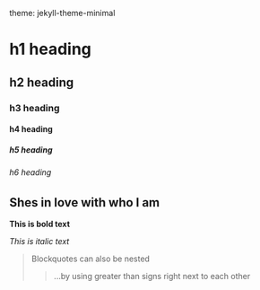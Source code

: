 theme: jekyll-theme-minimal

# h1 heading
## h2 heading
### h3 heading
#### h4 heading
##### h5 heading
###### h6 heading

## Shes in love with who I am

**This is bold text**

*This is italic text*


> Blockquotes can also be nested
>> ...by using greater than signs right next to each other
